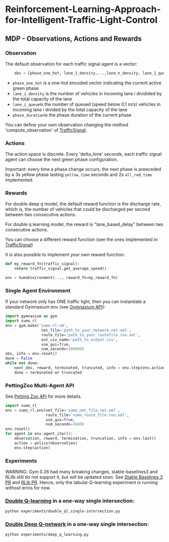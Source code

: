 # Reinforcement-Learning-Approach-for-Intelligent-Traffic-Light-Control

## MDP - Observations, Actions and Rewards

### Observation
The default observation for each traffic signal agent is a vector:
```python
    obs = [phase_one_hot, lane_1_density,...,lane_n_density, lane_1_queue,...,lane_n_queue, phase_duration]
```
- ```phase_one_hot``` is a one-hot encoded vector indicating the current active green phase
- ```lane_i_density``` is the number of vehicles in incoming lane i dividided by the total capacity of the lane
- ```lane_i_queue```is the number of queued (speed below 0.1 m/s) vehicles in incoming lane i divided by the total capacity of the lane
- ```phase_duration```is the phase duration of the current phase

You can define your own observation changing the method 'compute_observation' of [TrafficSignal](https://github.com/linlyu97/Reinforcement-Learning-Approach-for-Intelligent-Traffic-Light-Control/blob/main/sumo_rl/environment/traffic_signal.py).

### Actions
The action space is discrete.
Every 'delta_time' seconds, each traffic signal agent can choose the next green phase configuration.

    
Important: every time a phase change occurs, the next phase is preeceded by a 3s yellow phase lasting ```yellow_time``` seconds and 2s ```all_red_time``` implemented.

### Rewards
For double deep q model, the default reward function is the discharge rate, which is, the number of vehicles that could be discharged per second between two consecutive actions.

For double q learning model, the reward is "lane_based_delay" between two consecutive actions.

You can choose a different reward function (see the ones implemented in [TrafficSignal](https://github.com/linlyu97/Reinforcement-Learning-Approach-for-Intelligent-Traffic-Light-Control/blob/main/sumo_rl/environment/traffic_signal.py)) 

It is also possible to implement your own reward function:

```python
def my_reward_fn(traffic_signal):
    return traffic_signal.get_average_speed()

env = SumoEnvironment(..., reward_fn=my_reward_fn)
```

### Single Agent Environment

If your network only has ONE traffic light, then you can instantiate a standard Gymnasium env (see [Gymnasium API](https://gymnasium.farama.org/api/env/)):
```python
import gymnasium as gym
import sumo_rl
env = gym.make('sumo-rl-v0',
                net_file='path_to_your_network.net.xml',
                route_file='path_to_your_routefile.rou.xml',
                out_csv_name='path_to_output.csv',
                use_gui=True,
                num_seconds=100000)
obs, info = env.reset()
done = False
while not done:
    next_obs, reward, terminated, truncated, info = env.step(env.action_space.sample())
    done = terminated or truncated
```

### PettingZoo Multi-Agent API
See [Petting Zoo API](https://pettingzoo.farama.org/content/basic_usage/) for more details.

```python
import sumo_rl
env = sumo_rl.env(net_file='sumo_net_file.net.xml',
                  route_file='sumo_route_file.rou.xml',
                  use_gui=True,
                  num_seconds=3600)  
env.reset()
for agent in env.agent_iter():
    observation, reward, termination, truncation, info = env.last()
    action = policy(observation)
    env.step(action)
```

### Experiments

WARNING: Gym 0.26 had many breaking changes, stable-baselines3 and RLlib still do not support it, but will be updated soon. See [Stable Baselines 3 PR](https://github.com/DLR-RM/stable-baselines3/pull/780) and [RLib PR](https://github.com/ray-project/ray/pull/28369).
Hence, only the tabular Q-learning experiment is running without erros for now.


### [Double Q-learning](https://github.com/linlyu97/Reinforcement-Learning-Approach-for-Intelligent-Traffic-Light-Control/blob/main/experiments/double_ql_single-intersection.py) in a one-way single intersection:
```bash
python experiments/double_ql_single-intersection.py 
```

### [Double Deep Q-network](https://github.com/linlyu97/Reinforcement-Learning-Approach-for-Intelligent-Traffic-Light-Control/blob/main/experiments/deep_q_learning.py) in a one-way single intersection:
```bash
python experiments/deep_q_learning.py 
```

